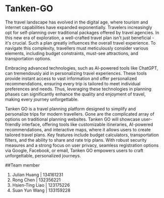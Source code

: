 # Tanken-GO

The travel landscape has evolved in the digital age, where tourism and internet capabilities have expanded exponentially. Travelers increasingly opt for self-planning over traditional packages offered by travel agencies. In this new era of exploration, a well-crafted travel plan isn't just beneficial - it's crucial. Such a plan greatly influences the overall travel experience. To navigate this complexity, travellers must meticulously consider various elements, including budget constraints, must-see attractions, and transportation options.  

Embracing advanced technologies, such as AI-powered tools like ChatGPT, can tremendously aid in personalizing travel experiences. These tools provide instant access to vast information and offer personalized recommendations, ensuring every trip is tailored to meet individual preferences and needs. Thus, leveraging these technologies in planning phases can significantly enhance the quality and enjoyment of travel, making every journey unforgettable.  

Tanken GO is a travel planning platform designed to simplify and personalize trips for modern travellers. Gone are the complicated array of options on traditional planning websites. Tanken GO will showcase user-friendly interface, offering tools like customizable itineraries, AI-powered recommendations, and interactive maps, where it allows users to create tailored travel plans. Key features include budget calculators, transportation filters, and the ability to share and rate trip plans. With robust security measures and a strong focus on user privacy, seamless registration options via Google, Facebook, or email, Tanken GO empowers users to craft unforgettable, personalized journeys.  

##Team member

1. Julian Huang | 134161231
2. Rong Chen | 132356221
3. Hsien-Ting Liao | 123175226
4. Suan Yun Wang | 133159228
